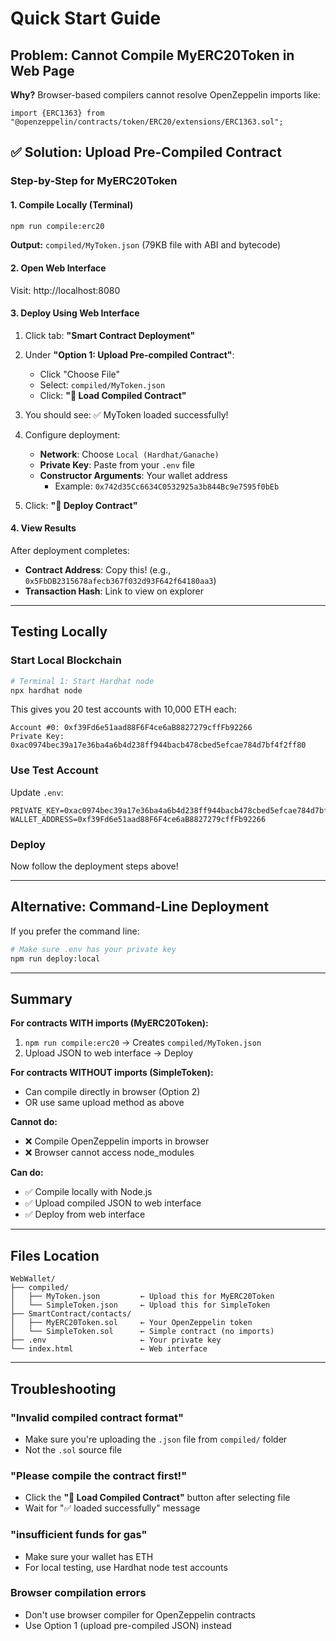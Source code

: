 # Quick Start Guide

## Problem: Cannot Compile MyERC20Token in Web Page

**Why?** Browser-based compilers cannot resolve OpenZeppelin imports like:
```solidity
import {ERC1363} from "@openzeppelin/contracts/token/ERC20/extensions/ERC1363.sol";
```

## ✅ Solution: Upload Pre-Compiled Contract

### Step-by-Step for MyERC20Token

#### 1. Compile Locally (Terminal)

```bash
npm run compile:erc20
```

**Output:** `compiled/MyToken.json` (79KB file with ABI and bytecode)

#### 2. Open Web Interface

Visit: http://localhost:8080

#### 3. Deploy Using Web Interface

1. Click tab: **"Smart Contract Deployment"**

2. Under **"Option 1: Upload Pre-compiled Contract"**:
   - Click "Choose File"
   - Select: `compiled/MyToken.json`
   - Click: **"📁 Load Compiled Contract"**

3. You should see: ✅ MyToken loaded successfully!

4. Configure deployment:
   - **Network**: Choose `Local (Hardhat/Ganache)`
   - **Private Key**: Paste from your `.env` file
   - **Constructor Arguments**: Your wallet address
     - Example: `0x742d35Cc6634C0532925a3b844Bc9e7595f0bEb`

5. Click: **"🚀 Deploy Contract"**

#### 4. View Results

After deployment completes:
- **Contract Address**: Copy this! (e.g., `0x5FbDB2315678afecb367f032d93F642f64180aa3`)
- **Transaction Hash**: Link to view on explorer

---

## Testing Locally

### Start Local Blockchain

```bash
# Terminal 1: Start Hardhat node
npx hardhat node
```

This gives you 20 test accounts with 10,000 ETH each:

```
Account #0: 0xf39Fd6e51aad88F6F4ce6aB8827279cffFb92266
Private Key: 0xac0974bec39a17e36ba4a6b4d238ff944bacb478cbed5efcae784d7bf4f2ff80
```

### Use Test Account

Update `.env`:
```env
PRIVATE_KEY=0xac0974bec39a17e36ba4a6b4d238ff944bacb478cbed5efcae784d7bf4f2ff80
WALLET_ADDRESS=0xf39Fd6e51aad88F6F4ce6aB8827279cffFb92266
```

### Deploy

Now follow the deployment steps above!

---

## Alternative: Command-Line Deployment

If you prefer the command line:

```bash
# Make sure .env has your private key
npm run deploy:local
```

---

## Summary

**For contracts WITH imports (MyERC20Token):**
1. `npm run compile:erc20` → Creates `compiled/MyToken.json`
2. Upload JSON to web interface → Deploy

**For contracts WITHOUT imports (SimpleToken):**
- Can compile directly in browser (Option 2)
- OR use same upload method as above

**Cannot do:**
- ❌ Compile OpenZeppelin imports in browser
- ❌ Browser cannot access node_modules

**Can do:**
- ✅ Compile locally with Node.js
- ✅ Upload compiled JSON to web interface
- ✅ Deploy from web interface

---

## Files Location

```
WebWallet/
├── compiled/
│   ├── MyToken.json         ← Upload this for MyERC20Token
│   └── SimpleToken.json     ← Upload this for SimpleToken
├── SmartContract/contacts/
│   ├── MyERC20Token.sol     ← Your OpenZeppelin token
│   └── SimpleToken.sol      ← Simple contract (no imports)
├── .env                     ← Your private key
└── index.html               ← Web interface
```

---

## Troubleshooting

### "Invalid compiled contract format"
- Make sure you're uploading the `.json` file from `compiled/` folder
- Not the `.sol` source file

### "Please compile the contract first!"
- Click the **"📁 Load Compiled Contract"** button after selecting file
- Wait for "✅ loaded successfully" message

### "insufficient funds for gas"
- Make sure your wallet has ETH
- For local testing, use Hardhat node test accounts

### Browser compilation errors
- Don't use browser compiler for OpenZeppelin contracts
- Use Option 1 (upload pre-compiled JSON) instead
